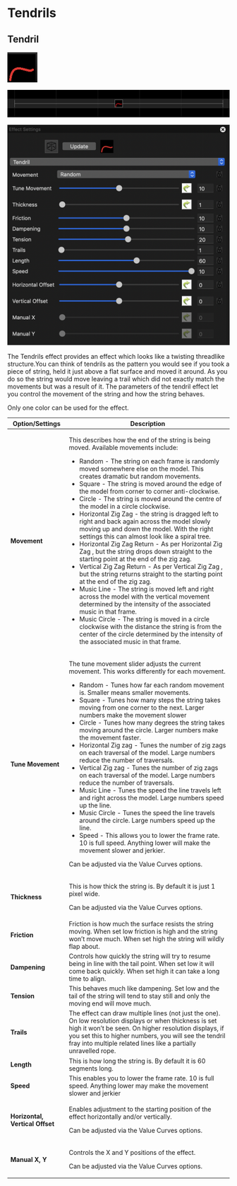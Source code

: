 # Tendrils

## Tendril

![Icon](<../../.gitbook/assets/image (90) (1).png>)

![Sequencer Grid](<../../.gitbook/assets/image (183) (1).png>)

![](<../../.gitbook/assets/image (50) (1).png>)

The Tendrils effect provides an effect which looks like a twisting threadlike structure.You can think of tendrils as the pattern you would see if you took a piece of string, held it just above a flat surface and moved it around. As you do so the string would move leaving a trail which did not exactly match the movements but was a result of it. The parameters of the tendril effect let you control the movement of the string and how the string behaves.

Only one color can be used for the effect.

| Option/Settings                 | Description                                                                                                                                                                                                                                                                                                                                                                                                                                                                                                                                                                                                                                                                                                                                                                                                                                                                                                                                                                                                                                                                                                                                                                                                                                                                                                                    |
| ------------------------------- | ------------------------------------------------------------------------------------------------------------------------------------------------------------------------------------------------------------------------------------------------------------------------------------------------------------------------------------------------------------------------------------------------------------------------------------------------------------------------------------------------------------------------------------------------------------------------------------------------------------------------------------------------------------------------------------------------------------------------------------------------------------------------------------------------------------------------------------------------------------------------------------------------------------------------------------------------------------------------------------------------------------------------------------------------------------------------------------------------------------------------------------------------------------------------------------------------------------------------------------------------------------------------------------------------------------------------------ |
| **Movement**                    | <p>This describes how the end of the string is being moved. Available movements include:</p><ul><li>Random - The string on each frame is randomly moved somewhere else on the model. This creates dramatic but random movements.</li><li>Square - The string is moved around the edge of the model from corner to corner anti-clockwise.</li><li>Circle - The string is moved around the centre of the model in a circle clockwise.</li><li>Horizontal Zig Zag - the string is dragged left to right and back again across the model slowly moving up and down the model. With the right settings this can almost look like a spiral tree.</li><li>Horizontal Zig Zag Return - As per Horizontal Zig Zag , but the string drops down straight to the starting point at the end of the zig zag.</li><li>Vertical Zig Zag Return - As per Vertical Zig Zag , but the string returns straight to the starting point at the end of the zig zag.</li><li>Music Line - The string is moved left and right across the model with the vertical movement determined by the intensity of the associated music in that frame.</li><li>Music Circle - The string is moved in a circle clockwise with the distance the string is from the center of the circle determined by the intensity of the associated music in that frame.</li></ul> |
| **Tune Movement**               | <p>The tune movement slider adjusts the current movement. This works differently for each movement.</p><ul><li>Random - Tunes how far each random movement is. Smaller means smaller movements.</li><li>Square - Tunes how many steps the string takes moving from one corner to the next. Larger numbers make the movement slower</li><li>Circle - Tunes how many degrees the string takes moving around the circle. Larger numbers make the movement faster.</li><li>Horizontal Zig zag - Tunes the number of zig zags on each traversal of the model. Large numbers reduce the number of traversals.</li><li>Vertical Zig zag - Tunes the number of zig zags on each traversal of the model. Large numbers reduce the number of traversals.</li><li>Music Line - Tunes the speed the line travels left and right across the model. Large numbers speed up the line.</li><li>Music Circle - Tunes the speed the line travels around the circle. Large numbers speed up the line.</li><li>Speed - This allows you to lower the frame rate. 10 is full speed. Anything lower will make the movement slower and jerkier.</li></ul><p>Can be adjusted via the Value Curves options.</p>                                                                                                                                          |
| **Thickness**                   | <p>This is how thick the string is. By default it is just 1 pixel wide.</p><p>Can be adjusted via the Value Curves options.</p>                                                                                                                                                                                                                                                                                                                                                                                                                                                                                                                                                                                                                                                                                                                                                                                                                                                                                                                                                                                                                                                                                                                                                                                                |
| **Friction**                    | Friction is how much the surface resists the string moving. When set low friction is high and the string won’t move much. When set high the string will wildly flap about.                                                                                                                                                                                                                                                                                                                                                                                                                                                                                                                                                                                                                                                                                                                                                                                                                                                                                                                                                                                                                                                                                                                                                     |
| **Dampening**                   | Controls how quickly the string will try to resume being in line with the tail point. When set low it will come back quickly. When set high it can take a long time to align.                                                                                                                                                                                                                                                                                                                                                                                                                                                                                                                                                                                                                                                                                                                                                                                                                                                                                                                                                                                                                                                                                                                                                  |
| **Tension**                     | This behaves much like dampening. Set low and the tail of the string will tend to stay still and only the moving end will move much.                                                                                                                                                                                                                                                                                                                                                                                                                                                                                                                                                                                                                                                                                                                                                                                                                                                                                                                                                                                                                                                                                                                                                                                           |
| **Trails**                      | The effect can draw multiple lines (not just the one). On low resolution displays or when thickness is set high it won’t be seen. On higher resolution displays, if you set this to higher numbers, you will see the tendril fray into multiple related lines like a partially unravelled rope.                                                                                                                                                                                                                                                                                                                                                                                                                                                                                                                                                                                                                                                                                                                                                                                                                                                                                                                                                                                                                                |
| **Length**                      | This is how long the string is. By default it is 60 segments long.                                                                                                                                                                                                                                                                                                                                                                                                                                                                                                                                                                                                                                                                                                                                                                                                                                                                                                                                                                                                                                                                                                                                                                                                                                                             |
| **Speed**                       | This enables you to lower the frame rate. 10 is full speed. Anything lower may make the movement slower and jerkier                                                                                                                                                                                                                                                                                                                                                                                                                                                                                                                                                                                                                                                                                                                                                                                                                                                                                                                                                                                                                                                                                                                                                                                                            |
| **Horizontal, Vertical Offset** | <p>Enables adjustment to the starting position of the effect horizontally and/or vertically.</p><p>Can be adjusted via the Value Curves options.</p>                                                                                                                                                                                                                                                                                                                                                                                                                                                                                                                                                                                                                                                                                                                                                                                                                                                                                                                                                                                                                                                                                                                                                                           |
| **Manual X, Y**                 | <p>Controls the X and Y positions of the effect.</p><p>Can be adjusted via the Value Curves options.</p>                                                                                                                                                                                                                                                                                                                                                                                                                                                                                                                                                                                                                                                                                                                                                                                                                                                                                                                                                                                                                                                                                                                                                                                                                       |
